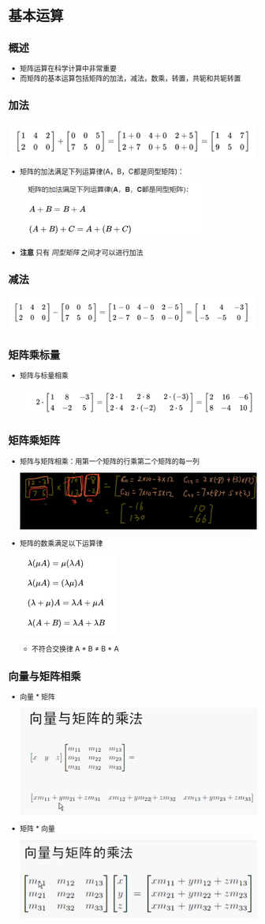 # 基本运算

## 概述

+ 矩阵运算在科学计算中非常重要
+ 而矩阵的基本运算包括矩阵的加法，减法，数乘，转置，共轭和共轭转置

## 加法

  ![矩阵加法](./images/矩阵加法.png)

+ 矩阵的加法满足下列运算律(A，B，C都是同型矩阵)：

  ![加法运算律](./images/加法运算律.png)

+ **注意** 只有 *同型矩阵* 之间才可以进行加法

## 减法

  ![矩阵减法](./images/矩阵减法.png)

## 矩阵乘标量

+ 矩阵与标量相乘

  ![矩阵数乘之标量](./images/矩阵数乘之标量.png)

## 矩阵乘矩阵

+ 矩阵与矩阵相乘：用第一个矩阵的行乘第二个矩阵的每一列

  ![矩阵数乘之矩阵](./images/矩阵数乘之矩阵.png)

+ 矩阵的数乘满足以下运算律

  ![](./images/矩阵数乘运算律.png)

  + 不符合交换律 A * B ≠ B * A

## 向量与矩阵相乘

+ 向量 * 矩阵

  ![向量乘矩阵](./images/向量乘矩阵.png)

+ 矩阵 * 向量

  ![矩阵乘向量](./images/矩阵乘向量.png)

